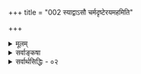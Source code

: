 +++
title = "002 स्याद्वाऽसौ चर्मदृष्टेरयमहमिति"

+++
<details><summary>मूलम्</summary>

स्याद्वाऽसौ चर्मदृष्टेरयमहमिति धीर्देह एवात्मजुष्टे निष्टप्ते लोहपिण्डे हुतवहमतिवद्भेदकाख्यातिमूला ।  
श्रुत्यर्थापत्तिभिश्च श्रुतिभिरपि च नस्सर्वदोषोज्झिताभिः देही देहान्तराप्तिक्षम इह विदितस्संविदानन्दरूपः ॥ २ ॥
</details>

<details><summary>सर्वाङ्कषा</summary>

ननु 'स्थूलोऽहं जानामि ' ' कृशोऽहं सुखी' इत्यादिप्रतीत्या देहधर्मैः स्थूलत्वकृशत्वादिभिस्सह भवदभिमतसुखाद्यात्मधर्माणां सामानधिकरण्यानुभवव्यवहारयोः बहुलं दर्शनात् अहमर्थत्वेनाभिमतः आत्मा शरीरमेव, स्थौल्यादीनां भवदात्मन्यसंभवात् । लोकव्यवस्था तु कण्टकतैक्षण्यादिवत्, पश्वादिवद्वा स्वभावादेवोपपद्यते । न हि कण्टकानां तैक्ष्ण्यं केनचित् बुद्धिपूर्वकं कृतम् । न वा पश्वादीनां पूर्वकर्मापेक्षा । अत एव अन्धकारे निमीलितचक्षुषो वा स्वशरीरस्थितिचलनादिकं स्वसंवेद्यं संगच्छते । यदि शरीरमहमर्थो न स्यात्, कथमिदं स्वसंवेद्यत्वं सर्वानुभवसिद्धं संगच्छेत । न चेदमानुमानिकम्; हेत्वादेरदर्शनात्, अपरोक्षतयैवानुभवाच्च । एवमपरोक्षतयैवानुभवे सति शरीरातिरिक्तस्य प्रत्येकमदर्शनाच्च शरीरमेवाहमर्थ आत्मा । एतेन ‘सङ्घातत्वादिभिर्वा’ इत्याद्यपि निरस्तम् । अबाधितापरोक्षानुभवस्यातिप्रबलत्वेन तेन अनुमानस्य बाधात् । किञ्च ‘विज्ञानघन एवैतेभ्यो भूतेभ्यस्समुत्थाय तान्येवानु विनश्यति, न प्रेत्य संज्ञास्ति' (बृ.4-4-12) स्पष्टं शरीरचैतन्यवादं श्रुतिरेव वर्णयति । न चेदं पूर्वपक्षरूपम् एतद्वचनं श्रुत्वा 'अत्रैव मा भगवानमूमुहन्न प्रेत्य संज्ञास्तीति' इति पृष्टवत्यै मैत्रेय्यै 'न वा अरे अहं मोहं ब्रवीमि इति हि प्रत्याह याज्ञवल्क्यः । अतो भूतचैतन्यवादः श्रुतिसंमतः । अपि च शरीरातिरिक्तस्यात्मनस्सद्भावे प्रमाणं किम् ? न तावत् 'अहम्' इत्यनुभवः, शरीरवत एव तथानुभवात् । न च ' मम शरीरम्' इति व्यवहारात्तत्सिद्धिः, 'मामात्मा' इतिवदुपपत्तेः ।

'ममात्मा' इति प्रतीतेस् त्वयैवौपचारिकत्वाङ्गीकाराद्  
इति शङ्कायाम् आह – स्याद्वासावित्यादिना ।  
**निष्टप्ते** = सम्यक् तप्ते **लोहपिण्डे** = अयःपिण्डे  
**हुतवह-मतिवत्** = वह्निबुद्धिवत् **भेदकाख्यातिमूला** = भेदकाकाराज्ञान-मूला  
‘अयम् अहम्' इत्यसौ **धीः** = अनुभवः चर्मदृष्टेः स्थूल-बुद्धेः  
**आत्मजुष्टे देह एव** आत्म-सहित-देह-विषयिण्य् एव **स्याद् वा** = भवेद्वा ।  
**वा** इति प्रौढिवादः ।  
तेन 'न मांस-चक्षुर् अभिवीक्षते तम्' इतिवत्  
ज्ञानिनो ये न भवन्ति,  
तेषां चर्म-चक्षुषां स्वात्म-संदर्शनं कथं वा संभवीति सूचितम् ।  
'देह एव' इत्यत्र **एवकारो** ऽयोग-व्यवच्छेदे,  
न त्व् अन्य-योग-व्यवच्छेदे,  
इन्द्रिय-प्रभृतिष्व् अपि 'अहं पश्यामि' इत्यादाव्  
अहम् इति प्रतीतेर् जायमानत्वात् ॥ 

वस्तुतस्तु वैदिकानां वेदेनैव तत् सिद्धिर् इत्याह-  
श्रुत्यर्थापत्तिभिश्-चेत्यादि ।  
**श्रुत्यर्थापत्तिभिश्च** = श्रुत्यैव सिद्धा अर्थापत्तयः,  
ताभिश्च 'अग्निहोत्रं जुहुयात् स्वर्गकामः' इत्यादिभिः  
पारलौकिक-फल-विधायकैः वाक्यैश् च ।  
शरीरातिरिक्तात्मनोऽभावे एतादृशविधयः अर्थ-शून्यास् स्युः ।  
इयमेव श्रुतार्थापत्तिर् इत्य् उच्यते ।  

अपि च श्रुतिभिः इति _दृष्टार्थापत्तिः_ ।  

ननु 

> 'पीनो देवदत्तः' इत्यादौ पीनत्वादिः दृष्टोऽर्थः ।  
तद्-अनुपपत्त्या रात्रि-भोजन-कल्पनं दृष्टार्थापत्तिरिति प्रसिद्धम् ।  
भवता तु 'श्रुतिः' दृष्टार्थापत्तिर् उच्यते, कथमिदम्? श्रुतिः खलु शब्दः ।? 

सत्यम्! लौकिकानां सा दृष्टार्थापत्तिः ।  
वैदिकानां तु श्रुतिरेव दिव्यं चक्षुः ।  
दृश्यते किल वैदिकानां निर्देशः -  
'श्रुति-स्मृतिभ्याम्' इति वक्तव्ये 'दृष्ट-स्मृतिभ्याम् ' ( ब्र. सू. 3-1-8 ) इति ।  
प्रत्यक्षा श्रुतिः, श्रुतार्थानाम् अनुपपत्तिश् च विवक्षिता ।  

**सर्वदोषोज्झिताभिः** = पौरुषेयत्व-प्रयुक्ताप्रामाण्य-शङ्का-हेतु-दूराभिः श्रुतिभिश् चेति  श्रुतिविशेषणं,  
तस्या वैशिष्ट्य-प्रदर्शनार्थम् ।  
**नः** = वैदिकानामस्माकम् **इह** = एतद्-विषये  
**देही** = देहस्वामी, अत एव देहातिरिक्तः **देहान्तराप्ति-क्षमः** = देहान्तर-प्राप्त्य्-अर्हः = जन्मान्तरप्राप्त्यर्हः अत एव शरीरातिरिक्तः, स्वरूपतस्तु **संविदानन्दरूपः** = ज्ञानानन्दमयः **विदितः** = निश्चितः । 'च' कारेण स्मृतिरपि विवक्षिता 'देही नित्यमवध्योऽयं देहे' ( गी. 2-30) इत्यादिरूपा । श्रुतिश्च 'ज्ञाज्ञौ द्वावजौ' (श्वे. 1-9 ) इति 'अस्य प्रकरणग्रन्थत्वेन स्वीयानुद्दिश्यैव एतद्ग्रन्थकरणात्, देहातिरिक्तात्मसद्भावे श्रुतिरेव प्रमाणतयोपन्यस्यते । नास्तिकैस्साकं विवादे तु, तैः वेदप्रामाण्यानङ्गीकारात्, नैवं वक्तुं शक्यम्; अनुमानमेव प्रमाणं प्रदर्शनीयम् । अत एव 'सुखदुःखज्ञानान्यात्मनो लिङ्गम् ' ( न्या. सू. 1-1-2 ) ' प्रवृत्त्याद्यनुमेयोऽयं रथगत्येव सारथिः (मुक्ता. प्रत्यक्ष) इत्याद्युच्यते । एकस्मिन्नेव विषये प्रमाणद्वयप्रवृत्तौ न कश्चन विरोध इति ज्ञेयम् । समनन्तरश्लोकेऽपीदं स्पष्टम् ॥ 


[[132]]

ननु भोः ! इदं प्रथमं विविच्यताम् । 'अयमहम्' इति धीः किं देहे आत्मभ्रमः, उत आत्मनि देहभ्रमः ? भ्रमस्थले सर्वत्र हि त्रयमावश्यकम् - अधिष्ठानम्, अध्यस्तम्, साधारणाकारश्चेति । यथा रज्जुरधिष्ठानम्, तत्राध्यस्तस्सर्पः, अध्यासहेतुश्च उभयोस्साधारणाकारो दैर्घ्यादिः । 'अयं सर्पः' इति भ्रमे इदं त्रयमावश्यकम् । तथा प्रकृते 'अयम्' इति शरीरम्, 'अहम्' इत्यात्मा । उभयोस्साधारणाकारः प्रत्यक्त्वमेव वक्तव्यम् । जडस्य शरीरस्य प्रत्यक्त्वं कथं वा भवेत् ?

ननु चात्राचार्यैः ‘निष्टप्ते लोहपिण्डे' इत्यादिनात्यन्ततप्ताय एव दृष्टान्ततयाभ्यधायि । सम्यक् तप्तं रक्तवर्णं अयः ‘अयं वह्निः' इत्येव वदन्ति जनाः । तद्वत् शरीरं सर्वमाविश्य जीवो वर्तते यतः, तत एव 'अयमहम्' इति व्यवहरन्ति जनाः । अतोऽत्रोभयसाधारणाकारो नापेक्ष्यते । न हि अयसोऽग्नेश्च साधारणाकारो वर्तते । आरोपस्थले सर्वत्राप्येवमेव । 'लोहितः स्फटिकः' इत्यादौ स्पष्टमिदम् । न हि स्फटिकजपाकुसुमयोः साधारणधर्मः कश्चिदस्ति । अयसि वह्निव्यवहारो हि द्विविधः - अयसो वह्नेश्च भेदं जानतां प्रौढमतीनाम् व्यवहार एकः, भेदमजानतामभेदं पश्यतामप्रौढमतीनामपरः । आद्यस्त्वारोपः, अत एवौपचारिकः । द्वितीयस्तु आरोपाज्ञानाद्भ्रमः । आचार्यैस्तु 'भेदकाख्यातिमूला' इति विशेषणात् द्वितीय एवात्र दृष्टान्तत्वेनाभिमत इति भाति । न चौपाधिकत्वाज्ञानमेव विवक्षितम्, न तु भ्रम इति वाच्यम्; अयि भोः साधो! अज्ञातौपाधिकत्वभ्रमत्वयोः को विशेषः ? विविच्यताम् । शुक्तिरजतभ्रमोऽपि सादृश्यौपाधिक एव । भास्वरशुक्कुरूपमेव किलात्रोपाधिः । एवञ्च 'लोहपिण्डे हुतवहमतिवत्' इति भ्रमोऽपि एवमेव वक्तव्यः। बालास्तु आरोपमपि न जानन्ति; उपाधिमपि न जानन्ति । किन्तु अनुभवमात्रं तेषाम् । अत एव खलु 'इन्द्रियैरुपलब्धं यत् तत् तत्त्वेन तु गृह्यते । जातास्तत्त्वविदो बालाः तत्त्वज्ञानेन किं फलम्' इत्युपहसन्ति बौद्धाः । अतश्च प्रकृते ' अयो दहति' इतिवत् देहात्मभ्रमश्चेत्, कारणमुपपाद्यताम् । अयसः अग्न्यावेशः प्रत्यक्षसिद्धः । प्रकृते देहे जीवव्याप्तिः कथम्, तस्याणुत्वात् । न च तद्धर्मस्य ज्ञानस्य व्याप्तिरस्तीति वाच्यम् । धर्मभूतज्ञानस्य प्रत्यक्त्वाभावात् । 'स्थूलोऽहं जानामि' इत्यस्य प्रत्यक्त्वानुभवरूपत्वात् । अतः कथं देहात्मभ्रमः ?

अथवा पश्यामो गहनानिमाननुभवान् अग्रेऽख्यातिप्रकरणे (बुद्धि. 14 ) । प्रकृते. 'अयमहम्' इति धीः अयसि वह्निव्याप्तिवत्, देहे चैतन्यव्याप्त्या जायत इति स्पष्टमुक्तम् । सर्वपिक्षयान्तर्वर्तमानं प्रत्यगात्मतत्त्वम् बुद्धिमनइन्द्रियप्राणशरीरपर्यन्तं संक्रान्तं सत्, तत्र सर्वत्राहंप्रत्ययं जनयति । एवञ्च यस्य संक्रमणेनेतरदपि प्रत्यगिव भाति, तस्यैव प्रत्यक्त्वं सहजम्, इतरत्र तु तदौपाधिकम् । अतः प्रत्यक्चैतन्यं शरीरमभिव्याप्य, प्रसृत्य शरीराकारमापन्नमहंप्रत्यहेतुः प्रौढमतीनाम् ' अयो दहति' इतिवत् । अत एव निमीलितचक्षुषोऽपि शरीरं स्वयं भासते । न हि तत्र स्थूलं शरीरं भातुमलम्, तस्य जडत्वेन बाह्यत्वात् । नापि मानसं भानम्, बाह्ये विषये मानसोऽस्वातन्त्र्यात् । अतः प्रत्यगात्मचैतन्यमेव सर्वत्राहंप्रत्ययहेतुः ॥

ननु धर्मभूतज्ञानस्यैव शरीरव्याप्तेः प्रतिपादनात् तस्य प्रत्यक्त्वाभावात्, तदवच्छिन्ने शरीरे कथं प्रत्यक्त्वभानमिति चेत्, अग्रे चतुर्थश्लोकेऽस्यार्थस्याचार्यैरवोपक्षेपादधिकं तत्र विचारयामः । प्रकृते, निमीलितचक्षुषः

F

[[133]]



शरीराकारेण परिणतस्य चैतन्यस्य स्वप्रकाशत्वात्, प्रत्यक्त्वाच्च तदवच्छिन्ने शरीरेऽपि अयसि वह्निवत् प्रत्यक्त्वभानमावश्यकम् । अथवा प्राणस्य सर्वशरीरव्याप्तिर्वर्तत एव । प्राणस्य जीवव्यवहारोपाधिष्वत्यन्तं प्राधान्यम् ‘प्राण एव प्रज्ञात्मा' (कौ. 3-9 ) इत्यादिना सर्वसंप्रतिपन्नम् । स च सर्वं शरीरं व्याप्यैव वर्तते । एवञ्चाहमर्थोऽपि प्राणं व्याप्य, तद्द्द्वारा शरीरं व्याप्य वर्तत इति शरीरेऽहंप्रत्ययः प्राणोपाधिकोऽपि भवितुमर्हति । अथवा किमर्थं दैन्यम्! पञ्चभूतान्यपि आत्मन उपाधय एवेति, तदात्मके देहेप्यहमर्थव्याप्तिर्वर्तत एव । अत एव ‘किण्वादिभ्यो मदशक्तिवत्' इत्यपि नात्यन्तमप्रामाणिकम् । तावत्येव विश्रान्तिर्नेत्येतावदेवात्र ज्ञेयम् । एतेन ‘विज्ञानघन एव' इत्याद्यपि व्याख्यातम् । अत्रेदमपि पठ्यताम् ' पुरुषे त्वेवाविस्तरामात्मा । स हि प्रज्ञानेन संपन्नतमः । विज्ञातं वदति, विज्ञातं पश्यति, वेद श्वस्तनम् वेद लोकालोकौ, मर्त्येनामृतमीक्षत इत्येवं संपन्नः । अथेतरेषां पशूनामशनायापिपासे एवाभिविज्ञानम्' (ऐ. आ. 2-3-2 ) इति । 'भूतात्मा चेन्द्रियात्मा च बुद्ध्यात्मा च तथा भवान् । जीवात्मा परमात्मा च त्वमेवं पञ्चधा स्थितः ॥ ' ( महाभा. ) इति च ॥



वस्तुतस्तु – वह्निरेव दहति, न त्वयः इति विवेकवतामपि वह्नेराधारमन्तरा स्थातुमशक्यत्वेन ' अयो दहति' इति विशिष्टव्यवहारः सहजतया दृश्यत एव । स्वायत्तशब्दप्रपञ्चानामपि अर्थविशेषविवक्षया औपचारिकाः ‘गङ्गायां घोषः ' ' गौर्वाहिकः' इत्यादिव्यवहाराः बहुलं भवन्त्येवेति प्रदर्शितमेव । सर्वज्ञः सर्ववित् श्रीकृष्णोऽपि हि ‘अहं वक्ष्यामि' इत्येव वदति, न तु 'मम मुखं वक्ष्यति' इति । 'बाधितानुवृत्त्या' दिकं दृष्टान्तमात्रम् । तत्राग्रहप्रदर्शनादिकं भावापरिचयमूलकमित्यग्रे (श्लो. 74) विचार्यते । 'अहं वक्ष्यामि' इति न श्रीकृष्णस्य वचनम्, किन्तु व्यासस्येति चेत्, अहो ! कियानाग्रहस्तव । अस्तु ! सर्वज्ञः नारायणकलावतारः श्रीव्यासः श्रीकृष्णं मानुषीं तनुमाश्रितं शरीरातिरिक्तं जानाति, न वा? यदि न जानाति, रक्षितं भारतीयानां सर्वस्वं सर्वमज्ञानिकुलशेखरेण त्वया ! यदि जानाति, तर्हि 'भगवानुवाच' इति कथं वदेत् ? 'भगवन्मुखमुवाच' इति खलु वक्तव्यम् । वचनानुकूलप्रयत्नस्यात्मनिष्ठत्वात् स्यात्काममिति चेत्, तर्हि तदौपचारिकमेव । किञ्च 'अहं गच्छामि' इति ज्ञानिनाम् व्यवहारः कथं स्यात्; 'मम पादौ गच्छतः' इत्येव स्यात् । न च तदेव मुख्यं प्रामाणिकम्, इतरत्तु औपचारिकमेवेति वाच्यम्; 'स्वायत्ते शब्दप्रयोगे' इत्यादिकं कुत्र गतम् ? अस्त्येव सर्वं व्यवहारावस्थायामिति चेत्, पारमार्थिक्यामवस्थायां कस्यापि व्यवहारस्याभावात्, सर्वमपि व्यावहारिकमेवेति अवस्थाभेदकल्पनादिकं स्वपरवञ्चनमात्रम् । को मतिमान् 'नाहं गच्छामि, मम पादौ गच्छतः' इति व्यवहरेत्। अतः ज्ञानिनामपि अस्ति त्रिविधो व्यवहारः 'ज्ञानानन्दमयोऽहम् ' 'अहं ब्रह्मास्मि' इत्यादिः केवलात्मविषयकः एकः । 'मम शरीरम्' इति भेदविषयकः अपरः । ' अहं वदामि' ' अहं गच्छामि' इति शरीरविशिष्टात्मविषयकस्तृतीयः । अतः ज्ञानिनामपि 'अहम्' इतिधीः शरीरविशिष्टविषयिणी वर्तत एवेति सूचनार्थमेव ' वा' इति प्रौढिवादसूचनम् । ' अयो दहति' इत्यादावपि, अयस्संयुक्तवह्नेरेव दाहकत्वं जानन्तोऽपि, तप्तमयः यदा रक्तवर्णं भवति, तदा तत्र तं वह्निमेव जानन्ति । अङ्गारादावपि वह्निबुद्धिरेवमेव। न हि निराश्रयो वह्निः कुत्रचिदनुभवसिद्धः । अतस्तत्रायस आकारमापन्नं वह्निमेव, 'अयो दहति' इति वदन्ति । यदा वर्णं न भवति, तदा तत्राग्नेरग्रहणात् ' अयो दहति' इति व्यवहार औपाधिक इत्युच्यते ।134



73.

बाह्याक्षेभ्योऽन्य आत्मा तदखिलविषयप्रत्यभिज्ञातुरैक्यात्

[आत्मन इन्द्रियाद्यतिरेकः ]

कर्तुः स्मृत्यादिकार्ये करणमिति मनो मानसिद्धं ततोऽन्यत् ।

ये तु बालाः अग्निसद्भावं तत्राजानन्तः अयंस एव दाहकत्वं मत्वा तथा व्यवहरेयुः, तदा स भ्रम एव । अतश्च ‘अयमहम्” इति बुद्ध्या शुद्धस्यात्मनोऽसिद्धावपि श्रुत्यैव देहातिरिक्तात्मसिद्धिरिति तात्पर्यम् ॥

यदपि चोक्तम् ‘कृशोऽहं सुखी' इति कृशत्वसुखयोः सामानाधिकरण्यदर्शनात् शरीरमेवात्मेति, तत् ज्ञानिनामपि त्रिविधव्यवहारस्सहज एवेत्यनुपदं प्रदर्शितत्वात्, शरीरस्थौल्यस्य दुःखहेतुताम्, तत्कार्श्यस्य सुखहेतुतां च जानतां तथा व्यवहारः प्रामाणिक एव । शरीरशरीरिणोस्संबन्धस्यात्यन्तविलक्षणतायाः पूर्वश्लोकव्याख्यायामेव प्रदर्शितत्वेन तत्प्रयुक्तस्यास्य व्यवहारस्योपाधिकत्वेऽपि भ्रमत्वं नास्त्येव ॥

किमङ्ग भोः ! 'कृशोऽहम्' इति प्रतीतिर्न तर्हि भ्रमरूपा ? वक्तुः स्वरूपमनुविधत्ते भ्रमत्वादिनिर्णयः । अतः न तथा सुनिर्णेयः, यथा त्वं मन्यसे ब्रह्मन् ! किमिदमुच्यते, महात्मन्? वक्तृस्वरूपानुगुणो निर्णय इति । गर्दभोऽपि कस्यचिदश्वायेत किम्? बालोऽसि त्वम् । वह्न्यौपाधिकमयसो दाहकत्वं जानतः ' अयो दहति' इति व्यवहारो न भ्रममूलः । तद्वदेव शरीरातिरिक्तमात्मानं जानतः 'कृशोऽहम्' इति प्रतीतिरपि । वह्नेरेव दाहकत्वं जानताम् ' वह्निर्दहति' इत्येव खलु स्याद्व्यवहारः, न तु 'अयो दहति ' इति? न बालस्त्वम्, किन्तु बालिशः । 'देवदत्तः काष्ठैस्तण्डुलं पचति' इति व्यवहारो न दृष्टपूर्वः किं त्वया । पाको नाम विजातीयतेजस्संयोगः । ' वह्निना तण्डुलं पचति' इति खलु वक्तव्यम्, कथम् 'काष्ठैः’ इति? काष्ठपदं वह्नावौपचारिकमिति चेत्, स्वायत्ते शब्दप्रयोगे कथमौपचारिकं प्रयुङ्क्ते विद्वज्जनः । न तावन्मात्रम्। एवं काष्ठानां करणत्वादेव हि काष्ठसौष्टवविवक्षया 'काष्ठानि पचन्ति' इति प्रयोगश्शाब्दिकैरपीष्यते । निराश्रयस्य वह्नेः स्थित्यसंभवाद्धि काष्ठाधिष्ठितवह्निबुद्ध्या 'काष्ठ' पदप्रयोग इतिचेत्, तर्ह्येवमेव विवेकिनामपि ' अयो दहति' इति प्रयोगस्सहजः । तथैव महावेदान्तिनामपि चैतन्यावच्छेदमन्तरा आत्मनोऽवस्थानासंभवात्, व्यवहारानर्हत्वाच्च 'अयमहमस्मि देवदत्तः' इति व्यवहारोऽत्यन्तं प्रामाणिकः । ये त्वर्धवेदान्तिनः, अत एव मूर्खरूपाः, त एव स्वस्य ज्ञानितां प्रकटयितुं 'नाहं करोमि, मम शरीरं करोति' इति विलक्षणं व्यवहरेयुः । अतश्च विशुद्धात्मस्वरूपदृष्ट्या 'कृशोऽहं सुखी' इति व्यवहारः औपचारिकः । ‘गौर्वाहिकः' इति प्रयोगो न हि वाहिकस्य गोत्वं साधयेत् । एवं 'कृशोऽहम्' इत्यादिव्यवहारोऽपि । अतः शरीरातिरिक्त एवात्मा ॥ २ ॥
</details>


<details><summary>सर्वार्थसिद्धिः - ०२</summary>

स्याद्वाऽसौ चर्मदृष्टेरयमहमिति धीर्देह एवात्मजुष्टे  
निष्टप्ते लोहपिण्डे हुतवहमतिवद्भेदकाख्यातिममूला ।  
श्रुत्यर्थापत्तिभिश्च श्रुतिभिरपि च नस्सर्वदोषोज्झिताभिः  
देही देहान्तराप्तिक्षम इह विदितस्संविदानन्दरूपः ॥ २ ॥  
  
अथ स्यात् - अस्ति तावत् स्थूलोऽहं जानामीत्यादिधीः । तत्र स्थौल्यं शरीरस्थं ज्ञानादिकं तदन्यनिष्ठमिति दुर्विवेचम् । ममेति भेदधीश्च नाभेदधियं बाधितुमर्हति, अविशेषात् । अनुमानानि च वह्न्यनुष्णत्वानुमानवत्स्युः । तत्र निषेध्यं ह्युष्णत्वं वह्नावेव सिद्धमिति चे[द]त्तत्रापि निषेध्यं चेतनत्वं देह एव ग्राह्यम् । न च प्रत्यक्षप्रतिपन्ने वादिविमतिमात्राद्बाधकानुमानावकाशः, अतिप्रसङ्गात् । विप्रतिपत्त्या सन्देहः, सन्देहे न्यायप्रवृत्तिस्स्यादिति चेन्न; दृष्टे कस्मिंश्चिद्विगायति वह्नावनुष्णत्वानुमानप्रसङ्गात् । एतेन शास्त्रतोऽतिरिक्तबोधात्सन्देहः, ततश्चानुमानमिति निरस्तम् । तत्प्रामाण्यव्यवसायाव्यवसाययोरत्र सन्देहानुदयात्, सन्दिग्धशास्त्राद्दृढप्रत्यक्षं हि बलीयः । अन्यथा अग्निरनुष्ण इति कस्यचिद्वाक्येनापि सन्देहेऽनुष्णत्वानुमानस्य निर्बाधत्वप्रसङ्गात् । ऐक्यभेदधीभ्यामेव सन्देह इति चेन्न; अग्नेर्ज्वालेति भेदधियाऽग्नेरुष्णत्वेऽपि केनचिद्धेतुना ज्वालानुष्णत्वानुमानप्रसङ्गात् । साङ्ख्याद्युक्तान्यनुमानानि त्वत्साधकतमानि । पठन्ति हि 'सङ्घातपरार्थत्वात्' इति । अत्राद्ये पत्यादिशरीरार्थैर्भार्यादिशरीरैस्सिद्धसाधनता । न च तावदतिरिक्तं खट्वादिदृष्टान्तेऽपि दृष्टम् । स्वाभिमतात्मपारार्थ्यसाधने त्वप्रसिद्धविशेषणः पक्षः । दृष्टान्तश्च साध्यविकलः । खट्वादौ च संहतपरार्थत्वनियमदृष्ट्या तत्रापि संहतः परः प्रसज्येत । अनवस्थाभयात्तस्यासंहतत्वकल्पनाद्वरं शरीरस्यानन्यार्थत्वकल्पनम् । एवमधिष्ठेयत्वभोग्यत्वाभ्यामधिष्ठातृभोक्तृकल्पनं चायुक्तम्; स्वाभिमतात्माधिष्ठेयत्वभोग्यत्वयोस्सर्वत्रासिद्धेः, साध्याविशेषाच्च । अधिष्ठेयत्वादिमात्रे हेतावाकारभेदेन स्वेनैव स्वस्य तदुभयसंभवात् । अधिष्ठेयत्वं हि कस्यचिद्व्यापारेण व्यापार्यत्वम् । तच्च स्वस्य परस्य चेति न विशेषः । भोग्यत्वमप्यनुकूलबुद्धिविषयत्वम् । तच्च स्वेनैव स्वस्य देहातिरिक्तत्वेऽप्यनुमतम् । यच्चाहुः - 'नेदमनात्मकं जीवच्छरीरम्, अप्राणादिमत्त्वप्रसङ्गात्' इति; तत्र जीवच्छरीरं सात्मकं प्राणादिमत्त्वादिति प्रसङ्गानुग्राह्यः प्रयोगः । तस्मिन्नप्रसिद्धविशेषणः पक्षः, त्वदिष्टस्यात्मनः क्वचिदप्यसिद्धेः । आत्मशब्दवाच्ययत्किंचिद्योगविवक्षायां स्वभावयत्नादियोगात्सिद्धसाधनता । किंचानेनैव हेतुना जीवच्छरीरं खपुप्पवदित्यपि साधयन्नपि दुर्वारः स्यात् । अप्रसिद्धसाधनस्याभ्युपगमात् । अस्ति किंचित्खपुष्पा [दि] शब्देनोपस्थाप्यं तदेवात्मेति चेन्न; असत आत्मत्वसाधनायोगात् । यत्किंचिन्मात्रस्य साधने च सिद्धसाधनता, विवक्षितविशेषस्य दुस्साधत्वात् । अपि च सर्वेषु वस्तुषु तत्तदसाधारणधर्मेण सात्मकत्वं साध्यं स्यात्, विपक्षे तत्तदसाधारणधर्मविरहप्रसङ्ग इत्यनुग्राहकसिद्धेश्च । अनुपलम्भबाधादिकं तु समानम् । अतोऽनन्याधिष्ठितस्वयंवाहकयन्त्रन्यायाद्विचित्रभूतपरिणतिविशेषसंभवोऽयं देहयन्त्र इति । अत्र प्रत्येकसमुदायादिविकल्पादौऽस्थ्यादिप्रगुक्तप्रबलबाधकप्रतिक्षिप्तेऽपि पक्षे गाढाभिनिवेशस्य सोपपत्तिकं भेदबुद्धेरनुमानानां च बलीयस्त्वं पुनरनुद्घाटयन्निष्कम्पामैक्यधियमन्वारुह्य मानान्तरेण बिबाधयिषुः परेष्टं तद्बलमन्वाह -स्याद्वेति ॥ अन्यथासिद्धिसूचनाय चर्मदृष्टेरिति मौढ्यपरम् । अयमिति गुणक्रियादिविशेषविशिष्टपिण्डावमर्शः । संसर्गविशेषादयं भ्रम इति बोधयितुमात्मजुष्टत्वोक्तिः । तन्निदर्शनेन शोधयति - निष्टप्त इति । संसर्गजत्वात्संभावितान्यथासिद्धिकमैक्यप्रत्यक्षं शास्त्रेण बाधितुं शक्यमित्याशयः । संसृष्टेष्वपि सर्वत्र कथं न भ्रम इत्यत्राह - भेदकेति । यत्र हि सामग्री तत्र कार्यं स्यादिति भावः । नन्वैक्यधीरिह दृष्टा, तदन्यथासिद्धिस्तु शङ्किता; नैतावता विवक्षितसिद्धिरित्यत्राह - श्रुतीति । श्रुत्या भाविता अर्थापत्तयः श्रुत्यर्थापत्तयः, ताभिः; श्रुतार्थापत्तिभिरिति यावत् । सन्ति हि देहान्तरानुभाव्यस्वर्गस्वाराज्यादिसाधनविधायिन्यो यमनरकादिप्रापकश्रुतयश्च । न च तत्रानाश्वासः, श्रुतिप्रामाण्यस्थापनात् । अतोऽर्थादापद्यते देहान्तरानुयायी भोक्ताऽस्तीति । पश्वादिदृष्टफलसाधनविधयश्च तत्तत्फलोपायदशानुवृत्तभोक्तृसापेक्षाः । नचात्र सङ्घातस्य भोक्तृत्वम्; उपायसाधकसङ्घातस्योपचयादिना भिदुरस्यानुवृत्त्यसंभवात् । अहमुपायानुष्ठाता तत्फलं भुञ्ज इति च स्वरूपतः कालतश्चाभिन्न एकः प्रतिसन्धीयते । मुक्त्युपायविधयश्च सर्वबन्धनिवृत्तिवदात्मस्थित्याक्षेपकाः । देहात्मभेदं कण्ठोक्त्याऽप्याह - श्रुतिभिरपीति । चः श्रुतिवदनन्ताः स्मृतीस्समुच्चिनोति । स्वतःप्रामाण्ये प्राप्ते बाधकासंभवार्थं सर्वदोषोज्झितत्वोक्तिः । 'देही नित्यमवध्योऽयम्', 'वासांसि जीर्णानि' इत्यादिस्मारणाय देहीत्यादिकथनम् । व्यावर्तकधर्मवर्गप्रदर्शनार्थं संविदानन्दरूपतोक्तिः । रूपशब्दः स्वरूपपरः, निरूपकधर्मपरो वा ॥ २ ॥ इत्यात्मनो देहातिरेकः ॥
</details>
